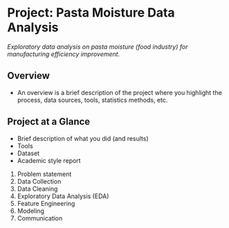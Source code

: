 # Project: Pasta Moisture Data Analysis
*Exploratory data analysis on pasta moisture (food industry) for manufacturing efficiency improvement.*

## Overview
- An overview is a brief description of the project where you highlight the process, data sources, tools, statistics methods, etc.

## Project at a Glance
- Brief description of what you did (and results)
- Tools
- Dataset
- Academic style report

1. Problem statement
2. Data Collection
3. Data Cleaning
4. Exploratory Data Analysis (EDA)
5. Feature Engineering
6. Modeling
7. Communication
